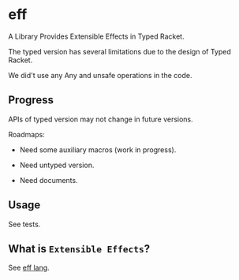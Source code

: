 # eff
A Library Provides Extensible Effects in Typed Racket.

The typed version has several limitations due to the design of Typed Racket.

We did't use any Any and unsafe operations in the code.
## Progress
APIs of typed version may not change in future versions.

Roadmaps:

- Need some auxiliary macros (work in progress).

- Need untyped version.

- Need documents.


## Usage
See tests.

## What is `Extensible Effects`?
See [eff lang](https://www.eff-lang.org/).